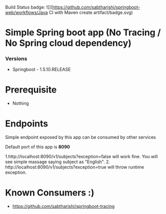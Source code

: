 

Build Status badge: ![](https://github.com/sabtharishi/springboot-web/workflows/Java CI with Maven create artifact/badge.svg)

# Simple Spring boot app (No Tracing / No Spring cloud dependency)

### Versions
* Springboot - 1.5.10.RELEASE

# Prerequisite
* Nothing

# Endpoints
Simple endpoint exposed by this app can be consumed by other services

Default port of this app is **8090**

1.http://localhost:8090/v1/subjects?exception=false will work fine. You will see simple massage saying subject as "English".
2.  http://localhost:8090/v1/subjects?exception=true will throw runtime exception. 


# Known Consumers :)
 * https://github.com/sabtharishi/springboot-tracing
